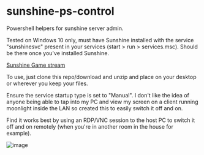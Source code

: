 # sunshine-ps-control
Powershell helpers for sunshine server admin.

Tested on Windows 10 only, must have Sunshine installed with the service "sunshinesvc" present in your services (start > run > services.msc). Should be there
once you've installed Sunshine.

[Sunshine Game stream](https://github.com/LizardByte/Sunshine)

To use, just clone this repo/download and unzip and place on your desktop or wherever you keep your files.

Ensure the service startup type is set to "Manual". I don't like the idea of anyone being able to tap into my PC and view my screen on a client running moonlight inside the LAN so created this to easily switch it off and on.

Find it works best by using an RDP/VNC session to the host PC to switch it off and on remotely (when you're in another room in the house for example).

![image](https://user-images.githubusercontent.com/6310248/208802356-093135e2-b00a-4c59-90e9-9325774ed99b.png)

